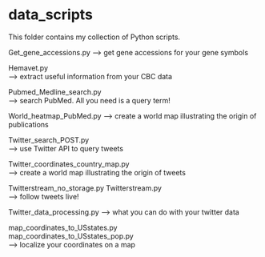 data_scripts
============

This folder contains my collection of Python scripts.

 		
Get_gene_accessions.py 
--> get gene accessions for your gene symbols

Hemavet.py 	
--> extract useful information from your CBC data

Pubmed_Medline_search.py 	
--> search PubMed. All you need is a query term!

World_heatmap_PubMed.py
--> create a world map illustrating the origin of publications

Twitter_search_POST.py 	
--> use Twitter API to query tweets

Twitter_coordinates_country_map.py 	
--> create a world map illustrating the origin of tweets

Twitterstream_no_storage.py 
Twitterstream.py 	
--> follow tweets live!

Twitter_data_processing.py
--> what you can do with your twitter data

map_coordinates_to_USstates.py 	
map_coordinates_to_USstates_pop.py 	
--> localize your coordinates on a map

